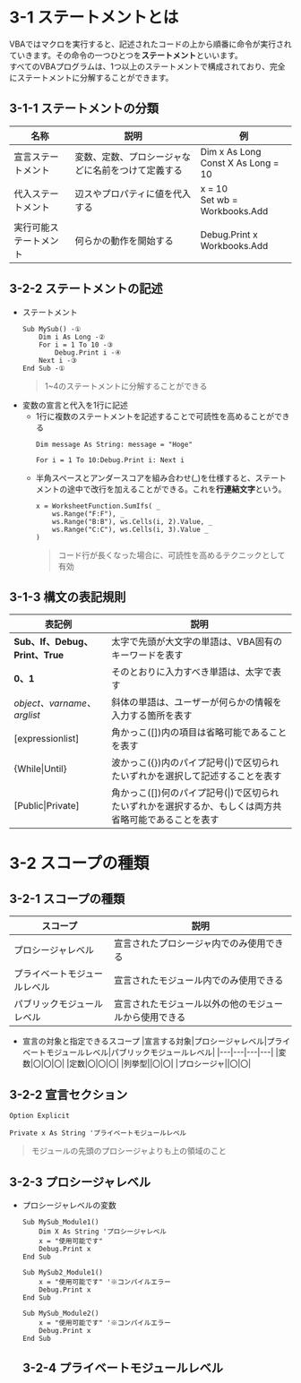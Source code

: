 # 3-1 ステートメントとは
VBAではマクロを実行すると、記述されたコードの上から順番に命令が実行されていきます。その命令の一つひとつを**ステートメント**といいます。<br>
すべてのVBAプログラムは、1つ以上のステートメントで構成されており、完全にステートメントに分解することができます。
## 3-1-1 ステートメントの分類
|名称|説明|例|
|---|---|---|
|宣言ステートメント|変数、定数、プロシージャなどに名前をつけて定義する|Dim x As Long<br>Const X As Long = 10|
|代入ステートメント|辺スやプロパティに値を代入する|x = 10<br>Set wb = Workbooks.Add|
|実行可能ステートメント|何らかの動作を開始する|Debug.Print x<br>Workbooks.Add|
## 3-2-2 ステートメントの記述
- ステートメント
    ~~~
    Sub MySub() -①
        Dim i As Long -②
        For i = 1 To 10 -③
            Debug.Print i -④
        Next i -③
    End Sub -①
    ~~~
    > 1~4のステートメントに分解することができる
- 変数の宣言と代入を1行に記述
    - 1行に複数のステートメントを記述することで可読性を高めることができる
        ~~~
        Dim message As String: message = "Hoge"
        ~~~
        ~~~
        For i = 1 To 10:Debug.Print i: Next i
        ~~~
    - 半角スペースとアンダースコアを組み合わせ(_)を仕様すると、ステートメントの途中で改行を加えることができる。これを**行連結文字**という。
        ~~~
        x = WorksheetFunction.SumIfs( _
            ws.Range("F:F"), _
            ws.Range("B:B"), ws.Cells(i, 2).Value, _
            ws.Range("C:C"), ws.Cells(i, 3).Value _
        )
        ~~~
        > コード行が長くなった場合に、可読性を高めるテクニックとして有効
## 3-1-3 構文の表記規則
|表記例|説明|
|---|---|
|**Sub、If、Debug、Print、True**|太字で先頭が大文字の単語は、VBA固有のキーワードを表す|
|**0、1**|そのとおりに入力すべき単語は、太字で表す|
|*object、varname、arglist*|斜体の単語は、ユーザーが何らかの情報を入力する箇所を表す|
|[expressionlist]|角かっこ([])内の項目は省略可能であることを表す|
|{While\|Until}|波かっこ({})内のパイプ記号(\|)で区切られたいずれかを選択して記述することを表す|
|[Public\|Private]|角かっこ([])何のパイプ記号(\|)で区切られたいずれかを選択するか、もしくは両方共省略可能であることを表す|
# 3-2 スコープの種類
## 3-2-1 スコープの種類
|スコープ|説明|
|---|---|
|プロシージャレベル|宣言されたプロシージャ内でのみ使用できる|
|プライベートモジュールレベル|宣言されたモジュール内でのみ使用できる|
|パブリックモジュールレベル|宣言されたモジュール以外の他のモジュールから使用できる|
- 宣言の対象と指定できるスコープ
    |宣言する対象|プロシージャレベル|プライベートモジュールレベル|パブリックモジュールレベル|
    |---|---|---|---|
    |変数|〇|〇|〇|
    |定数|〇|〇|〇|
    |列挙型||〇|〇|
    |プロシージャ||〇|〇|
## 3-2-2 宣言セクション
~~~
Option Explicit

Private x As String 'プライベートモジュールレベル
~~~
> モジュールの先頭のプロシージャよりも上の領域のこと
## 3-2-3 プロシージャレベル
- プロシージャレベルの変数
    ~~~
    Sub MySub_Module1()
        Dim X As String 'プロシージャレベル
        x = "使用可能です"
        Debug.Print x
    End Sub
    ~~~
    ~~~
    Sub MySub2_Module1()
        x = "使用可能です" '※コンパイルエラー
        Debug.Print x
    End Sub
    ~~~
    ~~~
    Sub MySub_Module2()
        x = "使用可能です" '※コンパイルエラー
        Debug.Print x
    End Sub
    ~~~
    ## 3-2-4 プライベートモジュールレベル
    
